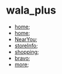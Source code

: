 # wala_plus

- [home](assets/img/Home_Part1.png);
- [home](assets/img/Home_part2.png);
- [NearYou](assets/img/Near_you.png);
- [storeInfo](assets/img/Store_info.png);
- [shopping](assets/img/shopping.png);
- [bravo](assets/img/Bravo.png);
- [more](assets/img/More.png);





